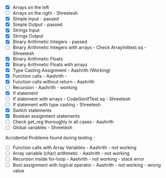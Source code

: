 - [x] Arrays on the left
- [ ] Arrays on the right - Shreetesh
- [x] Simple Input - passed
- [x] Simple Output - passed
- [x] Strings Input
- [x] Strings Output
- [x] Binary Arithmetic Integers - passed
- [ ] Binary Arithmetic Integers with arrays - Check ArrayInittest.sq - Shreetesh
- [x] Binary Arithmetic Floats
- [x] Binary Arithmetic Floats with arrays
- [x] Type Casting Assignment - Aashrith (Working)
- [x] Function calls - Aashrith -
- [x] Function calls without return - Aashrith
- [ ] Recursion - Aashrith - working
- [x] If statement
- [ ] If statement with arrays - CodeGenIfTest.sq - Shreetesh
- [ ] If statement with type casting - Shreetesh
- [x] Switch statements
- [x] Boolean assignment statements
- [ ] Check get_reg thoroughly in all cases - Aashrith
- [ ] Global variables - Shreetesh

Accidental Problems found during testing :

- [ ] Function calls with Array Variables - Aashrith - not working
- [ ] Array variable (char) arithmetic - Aashrith - not working
- [ ] Recursion inside for-loop - Aashrith - not working - stack error
- [ ] Bool assignment with logical operator - Aashrith - not working - wrong value
